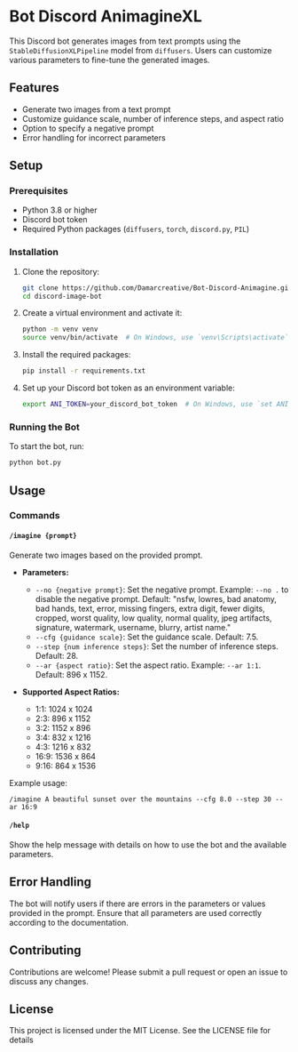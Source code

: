 # Bot Discord AnimagineXL

This Discord bot generates images from text prompts using the `StableDiffusionXLPipeline` model from `diffusers`. Users can customize various parameters to fine-tune the generated images.

## Features

- Generate two images from a text prompt
- Customize guidance scale, number of inference steps, and aspect ratio
- Option to specify a negative prompt
- Error handling for incorrect parameters

## Setup

### Prerequisites

- Python 3.8 or higher
- Discord bot token
- Required Python packages (`diffusers`, `torch`, `discord.py`, `PIL`)

### Installation

1. Clone the repository:
    ```sh
    git clone https://github.com/Damarcreative/Bot-Discord-Animagine.git
    cd discord-image-bot
    ```

2. Create a virtual environment and activate it:
    ```sh
    python -m venv venv
    source venv/bin/activate  # On Windows, use `venv\Scripts\activate`
    ```

3. Install the required packages:
    ```sh
    pip install -r requirements.txt
    ```

4. Set up your Discord bot token as an environment variable:
    ```sh
    export ANI_TOKEN=your_discord_bot_token  # On Windows, use `set ANI_TOKEN=your_discord_bot_token`
    ```

### Running the Bot

To start the bot, run:
```sh
python bot.py
```

## Usage

### Commands

#### `/imagine {prompt}`

Generate two images based on the provided prompt.

- **Parameters:**
  - `--no {negative prompt}`: Set the negative prompt. Example: `--no .` to disable the negative prompt. Default: "nsfw, lowres, bad anatomy, bad hands, text, error, missing fingers, extra digit, fewer digits, cropped, worst quality, low quality, normal quality, jpeg artifacts, signature, watermark, username, blurry, artist name."
  - `--cfg {guidance scale}`: Set the guidance scale. Default: 7.5.
  - `--step {num inference steps}`: Set the number of inference steps. Default: 28.
  - `--ar {aspect ratio}`: Set the aspect ratio. Example: `--ar 1:1`. Default: 896 x 1152.

- **Supported Aspect Ratios:**
  - 1:1: 1024 x 1024
  - 2:3: 896 x 1152
  - 3:2: 1152 x 896
  - 3:4: 832 x 1216
  - 4:3: 1216 x 832
  - 16:9: 1536 x 864
  - 9:16: 864 x 1536

Example usage:
```
/imagine A beautiful sunset over the mountains --cfg 8.0 --step 30 --ar 16:9
```

#### `/help`

Show the help message with details on how to use the bot and the available parameters.

## Error Handling

The bot will notify users if there are errors in the parameters or values provided in the prompt. Ensure that all parameters are used correctly according to the documentation.

## Contributing

Contributions are welcome! Please submit a pull request or open an issue to discuss any changes.

## License

This project is licensed under the MIT License. See the LICENSE file for details

